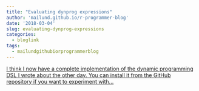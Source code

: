```yaml
---
title: "Evaluating dynprog expressions"
author: 'mailund.github.io/r-programmer-blog'
date: '2018-03-04'
slug: evaluating-dynprog-expressions
categories:
  - bloglink
tags:
  - mailundgithubiorprogrammerblog
---
```


[I think I now have a complete implementation of the dynamic programming DSL I wrote about the other day. You can install it from the GitHub repository if you want to experiment with...<click to read more>](https://mailund.github.io/r-programmer-blog/2018/03/04/evaluating-dynprog-expressions/)

